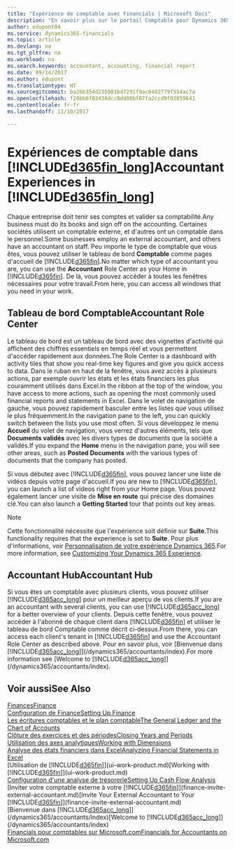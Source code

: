 ```yaml
---
title: "Expérience de comptable avec Financials | Microsoft Docs"
description: "En savoir plus sur le portail Comptable pour Dynamics 365 Business edition et le tableau de bord Comptable qui prend en charge les comptables internes et externes de la société du client."
author: edupont04
ms.service: dynamics365-financials
ms.topic: article
ms.devlang: na
ms.tgt_pltfrm: na
ms.workload: na
ms.search.keywords: accountant, accounting, financial report
ms.date: 09/14/2017
ms.author: edupont
ms.translationtype: HT
ms.sourcegitcommit: ba26b354d235981bd7291f9ac6402779f554ac7a
ms.openlocfilehash: f28bb6f02438dcc8dd00bf87fa2ccd9f02859641
ms.contentlocale: fr-fr
ms.lasthandoff: 11/10/2017

---
```

# <a name="accountant-experiences-in-included365finlongincludesd365finlongmdmd"></a><span data-ttu-id="3601b-103">Expériences de comptable dans [!INCLUDE[d365fin_long](includes/d365fin_long_md.md)]</span><span class="sxs-lookup"><span data-stu-id="3601b-103">Accountant Experiences in [!INCLUDE[d365fin_long](includes/d365fin_long_md.md)]</span></span>
<span data-ttu-id="3601b-104">Chaque entreprise doit tenir ses comptes et valider sa comptabilité.</span><span class="sxs-lookup"><span data-stu-id="3601b-104">Any business must do its books and sign off on the accounting.</span></span> <span data-ttu-id="3601b-105">Certaines sociétés utilisent un comptable externe, et d'autres ont un comptable dans le personnel.</span><span class="sxs-lookup"><span data-stu-id="3601b-105">Some businesses employ an external accountant, and others have an accountant on staff.</span></span> <span data-ttu-id="3601b-106">Peu importe le type de comptable que vous êtes, vous pouvez utiliser le tableau de bord **Comptable** comme pages d'accueil de [!INCLUDE[d365fin](includes/d365fin_md.md)].</span><span class="sxs-lookup"><span data-stu-id="3601b-106">No matter which type of accountant you are, you can use the **Accountant** Role Center as your Home in [!INCLUDE[d365fin](includes/d365fin_md.md)].</span></span> <span data-ttu-id="3601b-107">De là, vous pouvez accéder à toutes les fenêtres nécessaires pour votre travail.</span><span class="sxs-lookup"><span data-stu-id="3601b-107">From here, you can access all windows that you need in your work.</span></span>  

## <a name="accountant-role-center"></a><span data-ttu-id="3601b-108">Tableau de bord Comptable</span><span class="sxs-lookup"><span data-stu-id="3601b-108">Accountant Role Center</span></span>
<span data-ttu-id="3601b-109">Le tableau de bord est un tableau de bord avec des vignettes d'activité qui affichent des chiffres essentiels en temps réel et vous permettent d'accéder rapidement aux données.</span><span class="sxs-lookup"><span data-stu-id="3601b-109">The Role Center is a dashboard with activity tiles that show you real-time key figures and give you quick access to data.</span></span> <span data-ttu-id="3601b-110">Dans le ruban en haut de la fenêtre, vous avez accès à plusieurs actions, par exemple ouvrir les états et les états financiers les plus couramment utilisés dans Excel.</span><span class="sxs-lookup"><span data-stu-id="3601b-110">In the ribbon at the top of the window, you have access to more actions, such as opening the most commonly used financial reports and statements in Excel.</span></span> <span data-ttu-id="3601b-111">Dans le volet de navigation de gauche, vous pouvez rapidement basculer entre les listes que vous utilisez le plus fréquemment.</span><span class="sxs-lookup"><span data-stu-id="3601b-111">In the navigation pane to the left, you can quickly switch between the lists you use most often.</span></span> <span data-ttu-id="3601b-112">Si vous développez le menu **Accueil** du volet de navigation, vous verrez d'autres éléments, tels que **Documents validés** avec les divers types de documents que la société a validés.</span><span class="sxs-lookup"><span data-stu-id="3601b-112">If you expand the **Home** menu in the navigation pane, you will see other areas, such as **Posted Documents** with the various types of documents that the company has posted.</span></span>  

<span data-ttu-id="3601b-113">Si vous débutez avec [!INCLUDE[d365fin](includes/d365fin_md.md)], vous pouvez lancer une liste de vidéos depuis votre page d'accueil.</span><span class="sxs-lookup"><span data-stu-id="3601b-113">If you are new to [!INCLUDE[d365fin](includes/d365fin_md.md)], you can launch a list of videos right from your Home page.</span></span> <span data-ttu-id="3601b-114">Vous pouvez également lancer une visite de **Mise en route** qui précise des domaines clé.</span><span class="sxs-lookup"><span data-stu-id="3601b-114">You can also launch a **Getting Started** tour that points out key areas.</span></span>  

> [!NOTE]  
>  <span data-ttu-id="3601b-115">Cette fonctionnalité nécessite que l'expérience soit définie sur **Suite**.</span><span class="sxs-lookup"><span data-stu-id="3601b-115">This functionality requires that the experience is set to **Suite**.</span></span> <span data-ttu-id="3601b-116">Pour plus d'informations, voir [Personnalisation de votre expérience Dynamics 365](ui-experiences.md).</span><span class="sxs-lookup"><span data-stu-id="3601b-116">For more information, see [Customizing Your Dynamics 365 Experience](ui-experiences.md).</span></span>  

## <a name="accountant-hub"></a><span data-ttu-id="3601b-117">Accountant Hub</span><span class="sxs-lookup"><span data-stu-id="3601b-117">Accountant Hub</span></span>
<span data-ttu-id="3601b-118">Si vous êtes un comptable avec plusieurs clients, vous pouvez utiliser [!INCLUDE[d365acc_long](includes/d365acc_long_md.md)] pour un meilleur aperçu de vos clients.</span><span class="sxs-lookup"><span data-stu-id="3601b-118">If you are an accountant with several clients, you can use [!INCLUDE[d365acc_long](includes/d365acc_long_md.md)] for a better overview of your clients.</span></span> <span data-ttu-id="3601b-119">Depuis cette fenêtre, vous pouvez accéder à l'abonné de chaque client dans [!INCLUDE[d365fin](includes/d365fin_md.md)] et utiliser le tableau de bord Comptable comme décrit ci-dessus.</span><span class="sxs-lookup"><span data-stu-id="3601b-119">From there, you can access each client's tenant in [!INCLUDE[d365fin](includes/d365fin_md.md)] and use the Accountant Role Center as described above.</span></span> <span data-ttu-id="3601b-120">Pour en savoir plus, voir [Bienvenue dans [!INCLUDE[d365acc_long](includes/d365acc_long_md.md)]](/dynamics365/accountants/index).</span><span class="sxs-lookup"><span data-stu-id="3601b-120">For more information see [Welcome to [!INCLUDE[d365acc_long](includes/d365acc_long_md.md)]](/dynamics365/accountants/index).</span></span>  

## <a name="see-also"></a><span data-ttu-id="3601b-121">Voir aussi</span><span class="sxs-lookup"><span data-stu-id="3601b-121">See Also</span></span>
[<span data-ttu-id="3601b-122">Finances</span><span class="sxs-lookup"><span data-stu-id="3601b-122">Finance</span></span>](finance.md)  
[<span data-ttu-id="3601b-123">Configuration de Finance</span><span class="sxs-lookup"><span data-stu-id="3601b-123">Setting Up Finance</span></span>](finance-setup-finance.md)  
[<span data-ttu-id="3601b-124">Les écritures comptables et le plan comptable</span><span class="sxs-lookup"><span data-stu-id="3601b-124">The General Ledger and the Chart of Accounts</span></span>](finance-general-ledger.md)  
[<span data-ttu-id="3601b-125">Clôture des exercices et des périodes</span><span class="sxs-lookup"><span data-stu-id="3601b-125">Closing Years and Periods</span></span>](year-close-years-periods.md)  
[<span data-ttu-id="3601b-126">Utilisation des axes analytiques</span><span class="sxs-lookup"><span data-stu-id="3601b-126">Working with Dimensions</span></span>](finance-dimensions.md)  
[<span data-ttu-id="3601b-127">Analyse des états financiers dans Excel</span><span class="sxs-lookup"><span data-stu-id="3601b-127">Analyzing Financial Statements in Excel</span></span>](finance-analyze-excel.md)  
<span data-ttu-id="3601b-128">[Utilisation de [!INCLUDE[d365fin](includes/d365fin_md.md)]](ui-work-product.md)</span><span class="sxs-lookup"><span data-stu-id="3601b-128">[Working with [!INCLUDE[d365fin](includes/d365fin_md.md)]](ui-work-product.md)</span></span>  
[<span data-ttu-id="3601b-129">Configuration d'une analyse de trésorerie</span><span class="sxs-lookup"><span data-stu-id="3601b-129">Setting Up Cash Flow Analysis</span></span>](finance-setup-cash-flow-analyses.md)  
<span data-ttu-id="3601b-130">[Inviter votre comptable externe à votre [!INCLUDE[d365fin](includes/d365fin_md.md)]](finance-invite-external-accountant.md)</span><span class="sxs-lookup"><span data-stu-id="3601b-130">[Invite Your External Accountant to Your [!INCLUDE[d365fin](includes/d365fin_md.md)]](finance-invite-external-accountant.md)</span></span>  
<span data-ttu-id="3601b-131">[Bienvenue dans [!INCLUDE[d365acc_long](includes/d365acc_long_md.md)]](/dynamics365/accountants/index)</span><span class="sxs-lookup"><span data-stu-id="3601b-131">[Welcome to [!INCLUDE[d365acc_long](includes/d365acc_long_md.md)]](/dynamics365/accountants/index)</span></span>  
[<span data-ttu-id="3601b-132">Financials pour comptables sur Microsoft.com</span><span class="sxs-lookup"><span data-stu-id="3601b-132">Financials for Accountants on Microsoft.com</span></span>](https://www.microsoft.com/en-us/dynamics365/financial-insights-for-accountants)  

